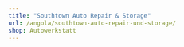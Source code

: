 ```yaml
---
title: "Southtown Auto Repair & Storage"
url: /angola/southtown-auto-repair-und-storage/
shop: Autowerkstatt
---
```

